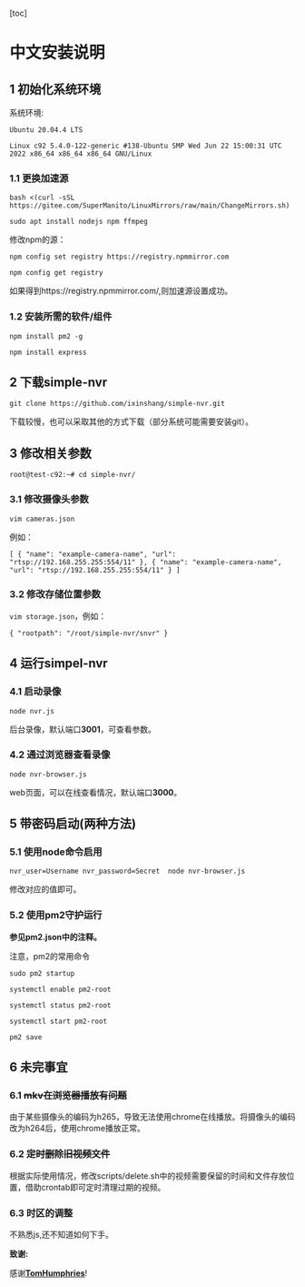 [toc]

# 中文安装说明

## 1 初始化系统环境

系统环境: 

`Ubuntu 20.04.4 LTS `

`Linux c92 5.4.0-122-generic #138-Ubuntu SMP Wed Jun 22 15:00:31 UTC 2022 x86_64 x86_64 x86_64 GNU/Linux`

### 1.1 更换加速源

```
bash <(curl -sSL https://gitee.com/SuperManito/LinuxMirrors/raw/main/ChangeMirrors.sh)
```



```
sudo apt install nodejs npm ffmpeg
```

修改npm的源：

```
npm config set registry https://registry.npmmirror.com
```



```
npm config get registry
```

如果得到https://registry.npmmirror.com/,则加速源设置成功。

### 1.2 安装所需的软件/组件

```
npm install pm2 -g
```

```
npm install express
```



## 2 下载simple-nvr

```
git clone https://github.com/ixinshang/simple-nvr.git
```

下载较慢，也可以采取其他的方式下载（部分系统可能需要安装git）。

## 3 修改相关参数

```root@test-c92:~# cd simple-nvr/```

### 3.1 修改摄像头参数

```
vim cameras.json
```

例如：

`[
    {
        "name": "example-camera-name",
        "url": "rtsp://192.168.255.255:554/11"
    },
    {
        "name": "example-camera-name",
        "url": "rtsp://192.168.255.255:554/11"
    }
]`



### 3.2 修改存储位置参数

```vim storage.json```，例如：

`{
    "rootpath": "/root/simple-nvr/snvr"
}`



## 4 运行simpel-nvr

### 4.1 启动录像

```
node nvr.js
```

后台录像，默认端口**3001**，可查看参数。

### 4.2 通过浏览器查看录像

```
node nvr-browser.js
```

web页面，可以在线查看情况，默认端口**3000**。

## 5 带密码启动(两种方法)

### 5.1 使用node命令启用

```
nvr_user=Username nvr_password=Secret  node nvr-browser.js
```

 修改对应的值即可。

### 5.2 使用pm2守护运行

**参见pm2.json中的注释。**

注意，pm2的常用命令

```sudo pm2 startup```

```systemctl enable pm2-root```

```systemctl status pm2-root```

```systemctl start pm2-root```

```pm2 save ```

## 6 未完事宜

### 6.1 ~~mkv在浏览器播放有问题~~

由于某些摄像头的编码为h265，导致无法使用chrome在线播放。将摄像头的编码改为h264后，使用chrome播放正常。

### 6.2 ~~定时删除旧视频文件~~

根据实际使用情况，修改scripts/delete.sh中的视频需要保留的时间和文件存放位置，借助crontab即可定时清理过期的视频。

### 6.3 时区的调整

不熟悉js,还不知道如何下手。

**致谢:**

感谢[**TomHumphries**](https://github.com/TomHumphries/simple-nvr)!

